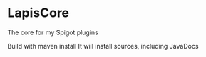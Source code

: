 # LapisCore
The core for my Spigot plugins

Build with maven install
It will install sources, including JavaDocs
